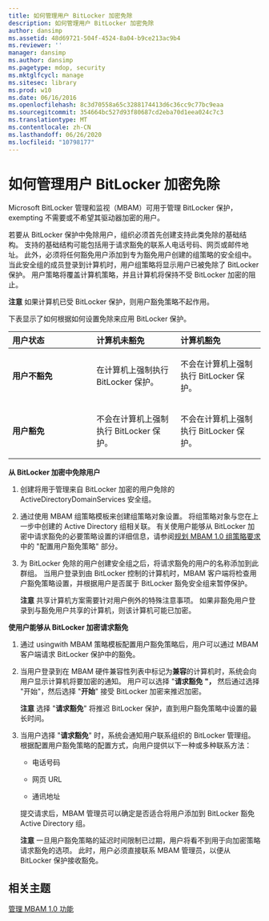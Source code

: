 ```yaml
---
title: 如何管理用户 BitLocker 加密免除
description: 如何管理用户 BitLocker 加密免除
author: dansimp
ms.assetid: 48d69721-504f-4524-8a04-b9ce213ac9b4
ms.reviewer: ''
manager: dansimp
ms.author: dansimp
ms.pagetype: mdop, security
ms.mktglfcycl: manage
ms.sitesec: library
ms.prod: w10
ms.date: 06/16/2016
ms.openlocfilehash: 8c3d70558a65c3288174413d6c36cc9c77bc9eaa
ms.sourcegitcommit: 354664bc527d93f80687cd2eba70d1eea024c7c3
ms.translationtype: MT
ms.contentlocale: zh-CN
ms.lasthandoff: 06/26/2020
ms.locfileid: "10798177"
---
```

# 如何管理用户 BitLocker 加密免除


Microsoft BitLocker 管理和监视（MBAM）可用于管理 BitLocker 保护，exempting 不需要或不希望其驱动器加密的用户。

若要从 BitLocker 保护中免除用户，组织必须首先创建支持此类免除的基础结构。 支持的基础结构可能包括用于请求豁免的联系人电话号码、网页或邮件地址。 此外，必须将任何豁免用户添加到专为豁免用户创建的组策略的安全组中。 当此安全组的成员登录到计算机时，用户组策略将显示用户已被免除了 BitLocker 保护。 用户策略将覆盖计算机策略，并且计算机将保持不受 BitLocker 加密的阻止。

**注意** 如果计算机已受 BitLocker 保护，则用户豁免策略不起作用。

 

下表显示了如何根据如何设置免除来应用 BitLocker 保护。

<table>
<colgroup>
<col width="33%" />
<col width="33%" />
<col width="33%" />
</colgroup>
<thead>
<tr class="header">
<th align="left">用户状态</th>
<th align="left">计算机未豁免</th>
<th align="left">计算机豁免</th>
</tr>
</thead>
<tbody>
<tr class="odd">
<td align="left"><p><strong>用户不豁免</strong></p></td>
<td align="left"><p>在计算机上强制执行 BitLocker 保护。</p></td>
<td align="left"><p>不会在计算机上强制执行 BitLocker 保护。</p></td>
</tr>
<tr class="even">
<td align="left"><p><strong>用户豁免</strong></p></td>
<td align="left"><p>不会在计算机上强制执行 BitLocker 保护。</p></td>
<td align="left"><p>不会在计算机上强制执行 BitLocker 保护。</p></td>
</tr>
</tbody>
</table>

 

**从 BitLocker 加密中免除用户**

1.  创建将用于管理来自 BitLocker 加密的用户免除的 ActiveDirectoryDomainServices 安全组。

2.  通过使用 MBAM 组策略模板来创建组策略对象设置。 将组策略对象与您在上一步中创建的 Active Directory 组相关联。 有关使用户能够从 BitLocker 加密中请求豁免的必要策略设置的详细信息，请参阅[规划 MBAM 1.0 组策略要求](planning-for-mbam-10-group-policy-requirements.md)中的 "配置用户豁免策略" 部分。

3.  为 BitLocker 免除的用户创建安全组之后，将请求豁免的用户的名称添加到此群组。 当用户登录到由 BitLocker 控制的计算机时，MBAM 客户端将检查用户豁免策略设置，并根据用户是否属于 BitLocker 豁免安全组来暂停保护。

    **注意** 共享计算机方案需要针对用户例外的特殊注意事项。 如果非豁免用户登录到与豁免用户共享的计算机，则该计算机可能已加密。

     

**使用户能够从 BitLocker 加密请求豁免**

1.  通过 usingwith MBAM 策略模板配置用户豁免策略后，用户可以通过 MBAM 客户端请求 BitLocker 保护中的豁免。

2.  当用户登录到在 MBAM 硬件兼容性列表中标记为**兼容**的计算机时，系统会向用户显示计算机将要加密的通知。 用户可以选择 "**请求豁免** **"，** 然后通过选择 "开始"，然后选择 "**开始**" 接受 BitLocker 加密来推迟加密。

    **注意** 选择 "**请求豁免**" 将推迟 BitLocker 保护，直到用户豁免策略中设置的最长时间。

     

3.  当用户选择 "**请求豁免**" 时，系统会通知用户联系组织的 BitLocker 管理组。 根据配置用户豁免策略的配置方式，向用户提供以下一种或多种联系方法：

    -   电话号码

    -   网页 URL

    -   通讯地址

    提交请求后，MBAM 管理员可以确定是否适合将用户添加到 BitLocker 豁免 Active Directory 组。

    **注意** 一旦用户豁免策略的延迟时间限制已过期，用户将看不到用于向加密策略请求豁免的选项。 此时，用户必须直接联系 MBAM 管理员，以便从 BitLocker 保护接收豁免。

     

## 相关主题


[管理 MBAM 1.0 功能](administering-mbam-10-features.md)

 

 





